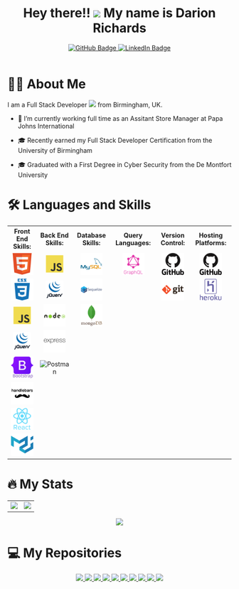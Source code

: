 **<h1 align="center">Hey there!! <img src="https://media.giphy.com/media/hvRJCLFzcasrR4ia7z/giphy.gif" width="30px"> My name is Darion Richards</h1>**

<div align="center">
    <a href="https://github.com/DarionRichards">
        <img src="https://img.shields.io/badge/GitHub-orange?style=for-the-badge&logo=github&logoColor=white" alt="GitHub Badge">
    </a>
    <a href="https://www.linkedin.com/in/darionrichards/">
        <img src="https://img.shields.io/badge/LinkedIn-blue?style=for-the-badge&logo=linkedin&logoColor=white" alt="LinkedIn Badge">
    </a>
</div>

<br>

<h1>🧑‍🔧 About Me</h1>

I am a Full Stack Developer <img src="https://media.giphy.com/media/WUlplcMpOCEmTGBtBW/giphy.gif" width="30"> from Birmingham, UK.

- 🍕 I’m currently working full time as an Assitant Store Manager at Papa Johns International

- 🎓 Recently earned my Full Stack Developer Certification from the University of Birmingham

- 🎓 Graduated with a First Degree in Cyber Security from the De Montfort University

<h1>🛠 Languages and Skills</h1>

<table>
    <tr>
        <th style="text-align:center">Front End Skills:</th>
        <th style="text-align:center">Back End Skills:</th>
        <th style="text-align:center">Database Skills:</th>
        <th style="text-align:center">Query Languages:</th>
        <th style="text-align:center">Version Control:</th>
        <th style="text-align:center">Hosting Platforms:</th>
    </tr>
    <tr>
        <td align="center">
            <img src="https://raw.githubusercontent.com/devicons/devicon/master/icons/html5/html5-original.svg" title="HTML5" alt="HTML" width="50" height="50"/>
        </td>
        <td align="center">
            <img src="https://raw.githubusercontent.com/devicons/devicon/master/icons/javascript/javascript-original.svg" title="JavaScript" alt="JavaScript" width="40" height="40"/>
        </td>
        <td align="center">
            <img src="https://raw.githubusercontent.com/devicons/devicon/master/icons/mysql/mysql-original-wordmark.svg" title="MySQL"  alt="MySQL" width="50" height="50"/>
        </td>
        <td align="center">
            <img src="https://raw.githubusercontent.com/devicons/devicon/master/icons/graphql/graphql-plain-wordmark.svg" title="GraphQL"  alt="GraphQL" width="50" height="50"/>
        </td>
        <td align="center">
            <img src="https://raw.githubusercontent.com/devicons/devicon/master/icons/github/github-original-wordmark.svg" title="GitHub" alt="GitHub" width="50" height="50"/>
        </td>
        <td align="center">
            <img src="https://raw.githubusercontent.com/devicons/devicon/master/icons/github/github-original-wordmark.svg" title="GitHub" alt="GitHub" width="50" height="50"/>
        </td>
    </tr>
    <tr>
        <td align="center">
            <img src="https://raw.githubusercontent.com/devicons/devicon/master/icons/css3/css3-plain-wordmark.svg"  title="CSS3" alt="CSS" width="50" height="50"/>
        </td>
        <td align="center">
            <img src="https://raw.githubusercontent.com/devicons/devicon/master/icons/jquery/jquery-original-wordmark.svg" title="jQuery" alt="jQuery" width="40" height="40"/>
        </td>
        <td align="center">
            <img src="https://raw.githubusercontent.com/devicons/devicon/master/icons/sequelize/sequelize-original-wordmark.svg" title="Sequelize"  alt="Sequelize" width="50" height="50"/>
        </td>
        <td></td>
        <td align="center">
            <img src="https://raw.githubusercontent.com/devicons/devicon/master/icons/git/git-original-wordmark.svg" title="Git" alt="Git" width="50" height="50"/>
        </td>
        <td align="center">
            <img src="https://raw.githubusercontent.com/devicons/devicon/master/icons/heroku/heroku-original-wordmark.svg" title="Heroku" alt="Heroku" width="50" height="50"/>
        </td>
    </tr>
    <tr>
        <td align="center">
            <img src="https://raw.githubusercontent.com/devicons/devicon/master/icons/javascript/javascript-original.svg" title="JavaScript" alt="JavaScript" width="40" height="40"/>
        </td>
        <td align="center">
            <img src="https://raw.githubusercontent.com/devicons/devicon/master/icons/nodejs/nodejs-original-wordmark.svg" title="NodeJS" alt="NodeJS" width="50" height="50"/>
        </td>
        <td align="center">
            <img src="https://raw.githubusercontent.com/devicons/devicon/master/icons/mongodb/mongodb-original-wordmark.svg" title="MongoDB"  alt="MongoDB" width="50" height="50"/>
        </td>
    </tr>
    <tr>
        <td align="center">
            <img src="https://raw.githubusercontent.com/devicons/devicon/master/icons/jquery/jquery-original-wordmark.svg" title="jQuery" alt="jQuery" width="40" height="40"/>
        </td>
        <td align="center">
            <img src="https://raw.githubusercontent.com/devicons/devicon/master/icons/express/express-original-wordmark.svg" title="Express" alt="Express" width="50" height="50"/>
        </td>
    </tr>
    <tr>
        <td align="center">
            <img src="https://raw.githubusercontent.com/devicons/devicon/master/icons/bootstrap/bootstrap-original-wordmark.svg" title="Boot Strap" alt="Boot Strap" width="50" height="50"/>
        </td>
                <td align="center">
            <img src="https://www.vectorlogo.zone/logos/getpostman/getpostman-icon.svg" title="Postman"  alt="Postman" width="50" height="50"/>
        </td>
    </tr>
    <tr>
        <td align="center">
            <img src="https://raw.githubusercontent.com/devicons/devicon/master/icons/handlebars/handlebars-original-wordmark.svg" title="Handlebars" alt="Handlebars" width="50" height="50"/>
        </td>
    </tr>
    <tr>
        <td align="center">
            <img src="https://raw.githubusercontent.com/devicons/devicon/master/icons/react/react-original-wordmark.svg" title="React" alt="React" width="50" height="50"/>
        </td>
    </tr>
    <tr>
        <td align="center">
            <img src="https://raw.githubusercontent.com/devicons/devicon/master/icons/materialui/materialui-original.svg" title="Material UI" alt="Material UI" width="50" height="50"/>
        </td>
    </tr>
</table>

<h1>🔥 My Stats</h1>

<div align="center">
    <table cellspacing="0" cellpadding="0">
        <tr>
            <td>
                <img src="https://github-readme-stats.vercel.app/api?username=DarionRichards&show_icons=true&theme=rose_pine&hide_border=true&count_private=true"/>
            </td>
            <td>   
                <img src="https://github-readme-streak-stats.herokuapp.com/?user=DarionRichards&theme=holi-theme&stroke=DD0000&fire=DD0000&hide_border=true"/>
            </td>
        </tr>
    </table>
                <img src="https://github-readme-stats.vercel.app/api/top-langs/?username=DarionRichards&theme=vision-friendly-dark&hide_border=true&layout=compact"/>
</div>

<h1>💻 My Repositories</h1>

<div align="center">
    <a href="https://github.com/DarionRichards/cms-blog-site">
        <img src="https://github-readme-stats.vercel.app/api/pin/?username=DarionRichards&repo=cms-blog-site&theme=rose_pine&hide_border=true"/>
    </a>
    <a href="https://github.com/DarionRichards/week-day-planner">
        <img src="https://github-readme-stats.vercel.app/api/pin/?username=DarionRichards&repo=week-day-planner&theme=rose_pine&hide_border=true"/>
    </a>
    <a href="https://github.com/DarionRichards/weather-dashboard">
        <img src="https://github-readme-stats.vercel.app/api/pin/?username=DarionRichards&repo=weather-dashboard&theme=rose_pine&hide_border=true"/>
    </a>
    <a href="https://github.com/DarionRichards/team-profile-generator">
        <img src="https://github-readme-stats.vercel.app/api/pin/?username=DarionRichards&repo=team-profile-generator&theme=rose_pine&hide_border=true"/>
    </a>
    <a href="https://github.com/DarionRichards/employee-tracker">
        <img src="https://github-readme-stats.vercel.app/api/pin/?username=DarionRichards&repo=employee-tracker&theme=rose_pine&hide_border=true"/>
    </a>
    <a href="https://github.com/DarionRichards/ecommerce-back-end">
        <img src="https://github-readme-stats.vercel.app/api/pin/?username=DarionRichards&repo=ecommerce-back-end&theme=rose_pine&hide_border=true"/>
    </a>
    <a href="https://github.com/DarionRichards/nosql-social-media-api">
        <img src="https://github-readme-stats.vercel.app/api/pin/?username=DarionRichards&repo=nosql-social-media-api&theme=rose_pine&hide_border=true"/>
    </a>
    <a href="https://github.com/DarionRichards/note-taker">
        <img src="https://github-readme-stats.vercel.app/api/pin/?username=DarionRichards&repo=note-taker&theme=rose_pine&hide_border=true"/>
    </a>
    <a href="https://github.com/DarionRichards/book-search-frontend">
        <img src="https://github-readme-stats.vercel.app/api/pin/?username=DarionRichards&repo=book-search-frontend&theme=rose_pine&hide_border=true"/>
    </a>
    <a href="https://github.com/DarionRichards/book-search-backend">
        <img src="https://github-readme-stats.vercel.app/api/pin/?username=DarionRichards&repo=book-search-backend&theme=rose_pine&hide_border=true"/>
    </a>

</div>

<!-- <div>
            <img src="https://raw.githubusercontent.com/devicons/devicon/master/icons/html5/html5-original.svg" title="HTML5" alt="HTML" width="40" height="40"/>&nbsp;
            <img src="https://raw.githubusercontent.com/devicons/devicon/master/icons/css3/css3-plain-wordmark.svg"  title="CSS3" alt="CSS" width="40" height="40"/>&nbsp;
            <img src="https://raw.githubusercontent.com/devicons/devicon/master/icons/javascript/javascript-original.svg" title="JavaScript" alt="JavaScript" width="40" height="40"/>
            <img src="https://raw.githubusercontent.com/devicons/devicon/master/icons/jquery/jquery-original-wordmark.svg" title="jQuery" alt="jQuery" width="40" height="40"/>
</div> -->
